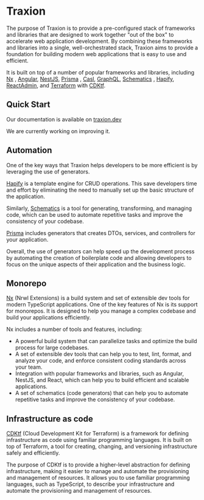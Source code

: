 # Traxion

The purpose of Traxion is to provide a pre-configured stack of frameworks and libraries that are designed to work
together "out of the box" to accelerate web application development. By combining these frameworks and libraries into a
single, well-orchestrated stack, Traxion aims to provide a foundation for building modern web applications that is easy
to use and efficient.

It is built on top of a number of popular frameworks and libraries, including [Nx](https://nx.dev/)
, [Angular](https://angular.io/), [NestJS](https://nestjs.com/), [Prisma](https://www.prisma.io/)
, [Casl](https://casl.js.org/), [GraphQL](https://graphql.org/), [Schematics](https://angular.io/guide/schematics)
, [Hapify](https://docs.hapify.io/), [ReactAdmin](https://marmelab.com/react-admin/),
and [Terraform](https://www.terraform.io/) with [CDKtf](https://developer.hashicorp.com/terraform/cdktf).

## Quick Start

Our documentation is available on [traxion.dev](https://www.traxion.dev/get-started)

We are currently working on improving it.

## Automation

One of the key ways that Traxion helps developers to be more efficient is by leveraging the use of generators.

[Hapify](https://docs.hapify.io/) is a template engine for CRUD operations. This save developers time and effort by
eliminating the need to manually set up the
basic structure of the application.

Similarly, [Schematics](https://angular.io/guide/schematics) is a tool for generating, transforming, and managing code,
which can be used to automate
repetitive tasks and improve the consistency of your codebase.

[Prisma](https://www.prisma.io/) includes generators that creates DTOs, services, and controllers for your application.

Overall, the use of generators can help speed up the development process by automating the creation of boilerplate code
and allowing developers to focus on the unique aspects of their application and the business logic.

## Monorepo

[Nx](https://nx.dev/) (Nrwl Extensions) is a build system and set of extensible dev tools for modern TypeScript
applications. One of the key features of Nx is its support for monorepos.
It is designed to help you manage a complex codebase and build your applications efficiently.

Nx includes a number of tools and features, including:

- A powerful build system that can parallelize tasks and optimize the build process for large codebases.
- A set of extensible dev tools that can help you to test, lint, format, and analyze your code, and enforce consistent
  coding standards across your team.
- Integration with popular frameworks and libraries, such as Angular, NestJS, and React, which can help you to build
  efficient and scalable applications.
- A set of schematics (code generators) that can help you to automate repetitive tasks and improve the consistency of
  your codebase.

## Infrastructure as code

[CDKtf](https://developer.hashicorp.com/terraform/cdktf) (Cloud Development Kit for Terraform) is a framework for
defining infrastructure as code using familiar
programming languages. It is built on top of Terraform, a tool for creating, changing, and versioning infrastructure
safely and efficiently.

The purpose of CDKtf is to provide a higher-level abstraction for defining infrastructure, making it easier to manage
and automate the provisioning and management of resources. It allows you to use familiar programming languages, such as
TypeScript, to describe your infrastructure and automate the provisioning and management of resources.

